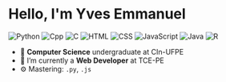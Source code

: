 # Hello, I'm Yves Emmanuel

![Python](https://img.shields.io/badge/Python-intermediate-yellow)
![Cpp](https://img.shields.io/badge/Cpp-intermediate-green)
![C](https://img.shields.io/badge/C-intermediate-brown)
![HTML](https://img.shields.io/badge/HTML-intermediate-blue)
![CSS](https://img.shields.io/badge/CSS-intermediate-orange)
![JavaScript](https://img.shields.io/badge/JS-intermediate-violet)
![Java](https://img.shields.io/badge/Java-beginner-red)
![R](https://img.shields.io/badge/R-beginner-black)

- 🔭 **Computer Science** undergraduate at CIn-UFPE
- 🌱 I’m currently a **Web Developer** at TCE-PE
- ⚙️ Mastering: `.py`, `.js`
